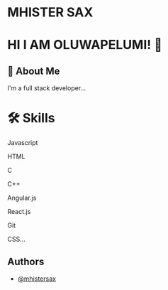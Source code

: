 
# MHISTER SAX





# HI I AM OLUWAPELUMI! 👋



## 🚀 About Me
I'm a full stack developer...




# 🛠 Skills

Javascript

HTML

 C


 C++


Angular.js


React.js


Git


CSS...


## Authors

- [@mhistersax](https://github.com/mhistersax)



